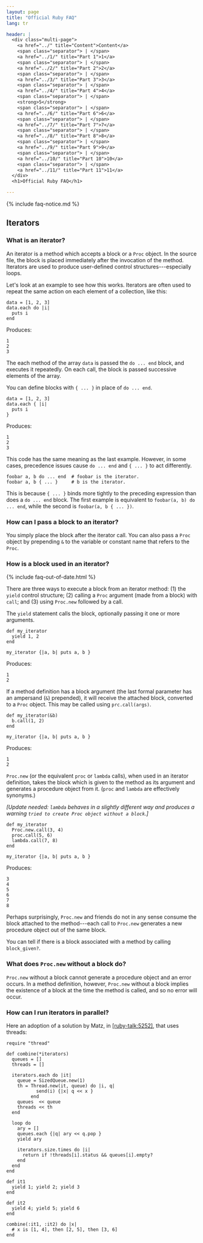 ```yaml
---
layout: page
title: "Official Ruby FAQ"
lang: tr

header: |
  <div class="multi-page">
    <a href="../" title="Content">Content</a>
    <span class="separator"> | </span>
    <a href="../1/" title="Part 1">1</a>
    <span class="separator"> | </span>
    <a href="../2/" title="Part 2">2</a>
    <span class="separator"> | </span>
    <a href="../3/" title="Part 3">3</a>
    <span class="separator"> | </span>
    <a href="../4/" title="Part 4">4</a>
    <span class="separator"> | </span>
    <strong>5</strong>
    <span class="separator"> | </span>
    <a href="../6/" title="Part 6">6</a>
    <span class="separator"> | </span>
    <a href="../7/" title="Part 7">7</a>
    <span class="separator"> | </span>
    <a href="../8/" title="Part 8">8</a>
    <span class="separator"> | </span>
    <a href="../9/" title="Part 9">9</a>
    <span class="separator"> | </span>
    <a href="../10/" title="Part 10">10</a>
    <span class="separator"> | </span>
    <a href="../11/" title="Part 11">11</a>
  </div>
  <h1>Official Ruby FAQ</h1>

---
```


{% include faq-notice.md %}

## Iterators

### What is an iterator?

An iterator is a method which accepts a block or a `Proc` object. In the
source file, the block is placed immediately after the invocation of the
method. Iterators are used to produce user-defined control
structures---especially loops.

Let's look at an example to see how this works. Iterators are often used to
repeat the same action on each element of a collection, like this:

~~~
data = [1, 2, 3]
data.each do |i|
  puts i
end
~~~

Produces:

~~~
1
2
3
~~~

The each method of the array `data` is passed the `do ... end` block,
and executes it repeatedly. On each call, the block is passed successive
elements of the array.

You can define blocks with `{ ... }` in place of `do ... end`.

~~~
data = [1, 2, 3]
data.each { |i|
  puts i
}
~~~

Produces:

~~~
1
2
3
~~~

This code has the same meaning as the last example. However, in some cases,
precedence issues cause `do ... end` and `{ ... }` to act differently.

~~~
foobar a, b do ... end  # foobar is the iterator.
foobar a, b { ... }     # b is the iterator.
~~~

This is because `{ ... }` binds more tightly to the preceding expression
than does a `do ... end` block. The first example is equivalent to
`foobar(a, b) do ... end`, while the second is `foobar(a, b { ... })`.

### How can I pass a block to an iterator?

You simply place the block after the iterator call. You can also pass a
`Proc` object by prepending `&` to the variable or constant name that refers
to the `Proc`.

### How is a block used in an iterator?

{% include faq-out-of-date.html %}

There are three ways to execute a block from an iterator method:
(1) the `yield` control structure; (2) calling a `Proc` argument
(made from a block) with `call`; and (3) using `Proc.new` followed by a call.

The `yield` statement calls the block, optionally passing it one or more
arguments.

~~~
def my_iterator
  yield 1, 2
end

my_iterator {|a, b| puts a, b }
~~~

Produces:

~~~
1
2
~~~

If a method definition has a block argument (the last formal parameter has
an ampersand (`&`) prepended), it will receive the attached block, converted
to a `Proc` object. This may be called using `prc.call(args)`.

~~~
def my_iterator(&b)
  b.call(1, 2)
end

my_iterator {|a, b| puts a, b }
~~~

Produces:

~~~
1
2
~~~

`Proc.new` (or the equivalent `proc` or `lambda` calls), when used in an
iterator definition, takes the block which is given to the method as its
argument and generates a procedure object from it.
(`proc` and `lambda` are effectively synonyms.)

_[Update needed: `lambda` behaves in a slightly different way and
produces a warning `tried to create Proc object without a block`.]_

~~~
def my_iterator
  Proc.new.call(3, 4)
  proc.call(5, 6)
  lambda.call(7, 8)
end

my_iterator {|a, b| puts a, b }
~~~

Produces:

~~~
3
4
5
6
7
8
~~~

Perhaps surprisingly, `Proc.new` and friends do not in any sense consume
the block attached to the method---each call to `Proc.new` generates a new
procedure object out of the same block.

You can tell if there is a block associated with a method by calling
`block_given?`.

### What does `Proc.new` without a block do?

`Proc.new` without a block cannot generate a procedure object and an error
occurs. In a method definition, however, `Proc.new` without a block implies
the existence of a block at the time the method is called, and so no error
will occur.

### How can I run iterators in parallel?

Here an adoption of a solution by Matz, in
[\[ruby-talk:5252\]][ruby-talk:5252], that uses threads:

~~~
require "thread"

def combine(*iterators)
  queues = []
  threads = []

  iterators.each do |it|
    queue = SizedQueue.new(1)
    th = Thread.new(it, queue) do |i, q|
           send(i) {|x| q << x }
         end
    queues  << queue
    threads << th
  end

  loop do
    ary = []
    queues.each {|q| ary << q.pop }
    yield ary

    iterators.size.times do |i|
      return if !threads[i].status && queues[i].empty?
    end
  end
end

def it1
  yield 1; yield 2; yield 3
end

def it2
  yield 4; yield 5; yield 6
end

combine(:it1, :it2) do |x|
  # x is [1, 4], then [2, 5], then [3, 6]
end
~~~

[ruby-talk:5252]: http://blade.nagaokaut.ac.jp/cgi-bin/scat.rb/ruby/ruby-talk/5252
